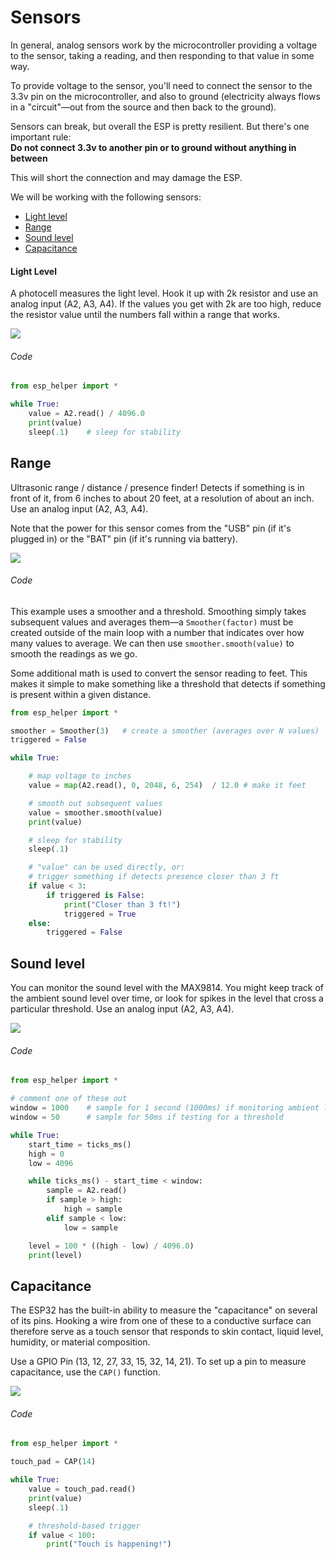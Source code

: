 # Sensors

In general, analog sensors work by the microcontroller providing a voltage to the sensor, taking a reading, and then responding to that value in some way.

To provide voltage to the sensor, you'll need to connect the sensor to the 3.3v pin on the microcontroller, and also to ground (electricity always flows in a "circuit"—out from the source and then back to the ground).

Sensors can break, but overall the ESP is pretty resilient. But there's one important rule:  
**Do not connect 3.3v to another pin or to ground without anything in between**

This will short the connection and may damage the ESP.

We will be working with the following sensors:

- [Light level](#light)
- [Range](#range)
- [Sound level](#sound)
- [Capacitance](#capacitance)


#### <a name="light"></a> Light Level

A photocell measures the light level. Hook it up with 2k resistor and use an analog input (A2, A3, A4). If the values you get with 2k are too high, reduce the resistor value until the numbers fall within a range that works.


![](img/photocell.png)


###### Code
```py
from esp_helper import *

while True:
    value = A2.read() / 4096.0  
    print(value)
    sleep(.1)    # sleep for stability
```


## <a name="range"></a> Range

Ultrasonic range / distance / presence finder! Detects if something is in front of it, from 6 inches to about 20 feet, at a resolution of about an inch. Use an analog input (A2, A3, A4).

Note that the power for this sensor comes from the "USB" pin (if it's plugged in) or the "BAT" pin (if it's running via battery).

![](img/range.png)

###### Code

This example uses a smoother and a threshold. Smoothing simply takes subsequent values and averages them—a `Smoother(factor)` must be created outside of the main loop with a number that indicates over how many values to average. We can then use `smoother.smooth(value)` to smooth the readings as we go.

Some additional math is used to convert the sensor reading to feet. This makes it simple to make something like a threshold that detects if something is present within a given distance.


```py
from esp_helper import *

smoother = Smoother(3)   # create a smoother (averages over N values)
triggered = False

while True:

    # map voltage to inches
    value = map(A2.read(), 0, 2048, 6, 254)  / 12.0 # make it feet

    # smooth out subsequent values
    value = smoother.smooth(value)
    print(value)    

    # sleep for stability
    sleep(.1)

    # "value" can be used directly, or:
    # trigger something if detects presence closer than 3 ft
    if value < 3:
        if triggered is False:
            print("Closer than 3 ft!")
            triggered = True
    else:
        triggered = False

```


## <a name="sound"></a> Sound level

You can monitor the sound level with the MAX9814. You might keep track of the ambient sound level over time, or look for spikes in the level that cross a particular threshold. Use an analog input (A2, A3, A4).

![](img/sound.png)

###### Code

```py
from esp_helper import *

# comment one of these out
window = 1000    # sample for 1 second (1000ms) if monitoring ambient level
window = 50      # sample for 50ms if testing for a threshold

while True:
    start_time = ticks_ms()
    high = 0
    low = 4096

    while ticks_ms() - start_time < window:
        sample = A2.read()
        if sample > high:
            high = sample
        elif sample < low:
            low = sample

    level = 100 * ((high - low) / 4096.0)
    print(level)
```



## <a name="capacitance"></a> Capacitance

The ESP32 has the built-in ability to measure the "capacitance" on several of its pins. Hooking a wire from one of these to a conductive surface can therefore serve as a touch sensor that responds to skin contact, liquid level, humidity, or material composition.

Use a GPIO Pin (13, 12, 27, 33, 15, 32, 14, 21). To set up a pin to measure capacitance, use the `CAP()` function.

![](img/touch.png)

###### Code
```py
from esp_helper import *

touch_pad = CAP(14)

while True:
    value = touch_pad.read()
    print(value)
    sleep(.1)

    # threshold-based trigger
    if value < 100:
        print("Touch is happening!")
```


